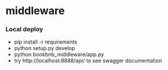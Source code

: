 # middleware

### Local deploy

- pip install -r requirements
- python setup.py develop
- python bookbnb_middleware/app.py
- try http://localhost:8888/api/ to see swagger documentation
